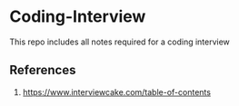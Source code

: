 # Coding-Interview

This repo includes all notes required for a coding interview

References
----------

1. https://www.interviewcake.com/table-of-contents
